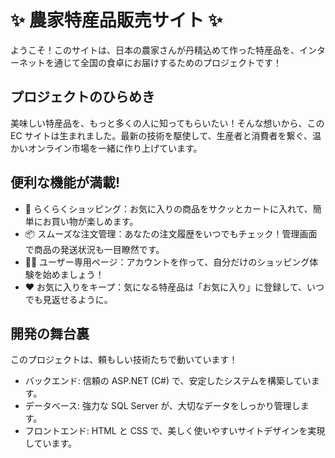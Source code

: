 # ✨ 農家特産品販売サイト ✨   
ようこそ！このサイトは、日本の農家さんが丹精込めて作った特産品を、インターネットを通じて全国の食卓にお届けするためのプロジェクトです！
## プロジェクトのひらめき  
美味しい特産品を、もっと多くの人に知ってもらいたい！そんな想いから、この EC サイトは生まれました。最新の技術を駆使して、生産者と消費者を繋ぐ、温かいオンライン市場を一緒に作り上げています。
## 便利な機能が満載!  
- 🛒 らくらくショッピング：お気に入りの商品をサクッとカートに入れて、簡単にお買い物が楽しめます。
- 📦 スムーズな注文管理：あなたの注文履歴をいつでもチェック！管理画面で商品の発送状況も一目瞭然です。
- 🧑‍💻 ユーザー専用ページ：アカウントを作って、自分だけのショッピング体験を始めましょう！
- ❤️ お気に入りをキープ：気になる特産品は「お気に入り」に登録して、いつでも見返せるように。
## 開発の舞台裏  
このプロジェクトは、頼もしい技術たちで動いています！  
- バックエンド: 信頼の ASP.NET (C#) で、安定したシステムを構築しています。
- データベース: 強力な SQL Server が、大切なデータをしっかり管理します。
- フロントエンド: HTML と CSS で、美しく使いやすいサイトデザインを実現しています。



